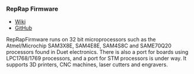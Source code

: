 ### RepRap Firmware

- [Wiki](https://reprap.org/wiki/RepRap_Firmware)
- [GitHub](https://github.com/Duet3D/RepRapFirmware/)

RepRapFirmware runs on 32 bit microprocessors such as the Atmel/Microchip SAM3X8E, SAM4E8E, SAM4S8C and SAME70Q20 processors found in Duet electronics. There is also a port for boards using LPC1768/1769 processors, and a port for STM processors is under way. It supports 3D printers, CNC machines, laser cutters and engravers. 
